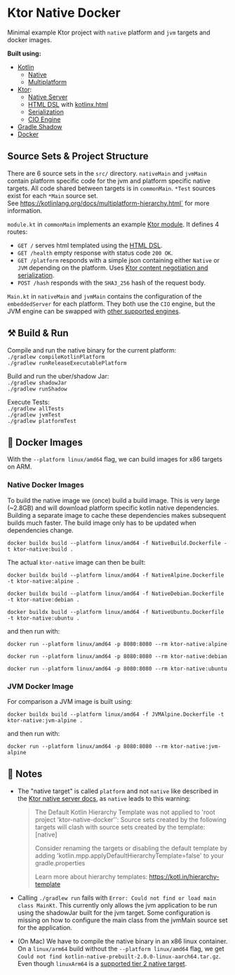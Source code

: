 # Ktor Native Docker

Minimal example Ktor project with `native` platform and `jvm` targets and docker images. 

**Built using:**

- [Kotlin](https://kotlinlang.org/docs/home.html)
  - [Native](https://kotlinlang.org/docs/native-overview.html)
  - [Multiplatform](https://kotlinlang.org/docs/multiplatform.html)
- [Ktor](https://ktor.io):
  - [Native Server](https://ktor.io/docs/server-native.html)
  - [HTML DSL](https://ktor.io/docs/server-html-dsl.html) with [kotlinx.html](https://github.com/Kotlin/kotlinx.html)
  - [Serialization](https://ktor.io/docs/server-serialization.html)
  - [CIO Engine](https://ktor.io/docs/server-engines.html#supported-engines)
- [Gradle Shadow](https://github.com/GradleUp/shadow)
- [Docker](https://docs.docker.com/)

## Source Sets & Project Structure

There are 6 source sets in the `src/` directory.
`nativeMain` and `jvmMain` contain platform specific code for the jvm and platform specific native targets.
All code shared between targets is in `commonMain`.
`*Test` sources exist for each `*Main` source set.   
See https://kotlinlang.org/docs/multiplatform-hierarchy.html` for more information.

`module.kt` in `commonMain` implements an example [Ktor module](https://ktor.io/docs/server-modules.html).
It defines 4 routes:

- `GET /` serves html templated using the [HTML DSL](https://ktor.io/docs/server-html-dsl.html).
- `GET /health` empty response with status code `200 OK`.
- `GET /platform` responds with a simple json containing either `Native` or `JVM` depending on the platform.
  Uses [Ktor content negotiation and serialization](https://ktor.io/docs/server-serialization.html).
- `POST /hash` responds with the `SHA3_256` hash of the request body.

`Main.kt` in `nativeMain` and `jvmMain` contains the configuration of the `embeddedServer` for each platform.
They both use the `CIO` engine, but the JVM engine can be swapped
with [other supported engines](https://ktor.io/docs/server-engines.html#supported-engines).

## ⚒️ Build & Run

Compile and run the native binary for the current platform:   
`./gradlew compileKotlinPlatform`     
`./gradlew runReleaseExecutablePlatform`  

Build and run the uber/shadow Jar:  
`./gradlew shadowJar`  
`./gradlew runShadow` 

Execute Tests:  
`./gradlew allTests`  
`./gradlew jvmTest`  
`./gradlew platformTest`  

## 🐳 Docker Images

With the `--platform linux/amd64` flag, we can build images for x86 targets on ARM.

### Native Docker Images

To build the native image we (once) build a build image.
This is very large (~2.8GB) and will download platform specific kotlin native dependencies.
Building a separate image to cache these dependencies makes subsequent builds much faster.
The build image only has to be updated when dependencies change.

```shell
docker buildx build --platform linux/amd64 -f NativeBuild.Dockerfile -t ktor-native:build .
```

The actual `ktor-native` image can then be built:

```shell
docker buildx build --platform linux/amd64 -f NativeAlpine.Dockerfile -t ktor-native:alpine .
```

```shell
docker buildx build --platform linux/amd64 -f NativeDebian.Dockerfile -t ktor-native:debian .
```

```shell
docker buildx build --platform linux/amd64 -f NativeUbuntu.Dockerfile -t ktor-native:ubuntu .
```

and then run with:

```shell
docker run --platform linux/amd64 -p 8080:8080 --rm ktor-native:alpine
```

```shell
docker run --platform linux/amd64 -p 8080:8080 --rm ktor-native:debian
```

```shell
docker run --platform linux/amd64 -p 8080:8080 --rm ktor-native:ubuntu
```

### JVM Docker Image

For comparison a JVM image is built using:

```shell
docker buildx build --platform linux/amd64 -f JVMAlpine.Dockerfile -t ktor-native:jvm-alpine .
```

and then run with:

```shell
docker run --platform linux/amd64 -p 8080:8080 --rm ktor-native:jvm-alpine
```

## 📝 Notes

- The "native target" is called `platform` and not `native` like described in the [Ktor native server docs](https://ktor.io/docs/server-native.html#native-target), as `native` leads to this warning: 
  
  > The Default Kotlin Hierarchy Template was not applied to 'root project 'ktor-native-docker'\':
  > Source sets created by the following targets will clash with source sets created by the template:
  > [native]
  > 
  > Consider renaming the targets or disabling the default template by adding
  > 'kotlin.mpp.applyDefaultHierarchyTemplate=false'
  > to your gradle.properties
  > 
  > Learn more about hierarchy templates: https://kotl.in/hierarchy-template


- Calling `./gradlew run` fails with `Error: Could not find or load main class MainKt`. 
  This currently only allows the jvm application to be run using the shadowJar built for the jvm target.
  Some configuration is missing on how to configure the main class from the jvmMain source set for the application. 

- (On Mac) We have to compile the native binary in an x86 linux container. On a `linux/arm64` build
  without the `--platform linux/amd64` flag, we get `Could not find kotlin-native-prebuilt-2.0.0-linux-aarch64.tar.gz`.
  Even though `linuxArm64` is a [supported tier 2 native target](https://kotlinlang.org/docs/native-target-support.html#tier-2).
